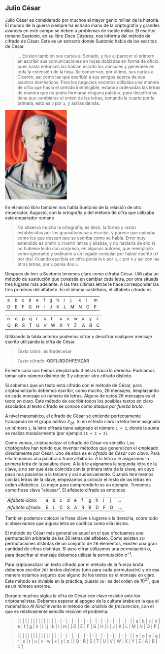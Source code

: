 ## Julio César


Julio César es considerado por muchos el mayor genio militar de la historia.  El mundo de la guerra siempre ha echado mano de la criptografía y grandes avances en este campo se deben a problemas de índole militar. El escritor romano Suetonio, en su libro *Doce Césares*, nos informa del método de cifrado de César.  Este es un extracto donde Suetonio habla de los  escritos de César.



>... Existen también sus cartas al Senado, y fue al parecer el primero en escribir sus comunicaciones en hojas dobladas en forma de oficio, pues hasta entonces las habían escrito los cónsules y generales en toda la extensión de la hoja. Se conservan, por último, sus cartas a Cicerón, así como las que escribió a sus amigos acerca de sus asuntos domésticos. Para los negocios secretos utilizaba una manera de cifra que hacía el sentido ininteligible, estando ordenadas las letras de manera que no podía formarse ninguna palabra; para descifrarlas tiene que cambiarse el orden de las letras, tomando la cuarta por la primera, esto es `d` por `a`, y así las demás. 

![](imagenes/cesar.jpg)

En el mismo libro también nos habla Suetonio de la relación de otro emperador, Augusto, con la ortografía y del método de cifra que utilizaba este emperador romano

> No observó mucho la ortografía, es decir, la forma y razón establecidas por los gramáticos para escribir, y parece que opinaba como los que desean que se escriba como se habla. Error muy extendido es omitir o invertir letras y silabas, y no hablaría de ello si no hubiese leído con sorpresa, en algunos autores, que reemplazó como ignorante y ordinario a un legado consular por haber escrito *ixi* por *ipsi*. Cuando escribía en cifra ponía la `b` por `a`, `c` por `b` y así con las otras letras; por `x` ponía dos `a`.

Despues de leer a Suetonio tenemos claro como cifraba César.  Utilizaba un método de sustitución que consistía en cambiar cada letra, por otra situada tres lugares más adelante.  A las tres últimas letras le hace corresponder las tres primeras del alfabeto. En el idioma castellano, el alfabeto cifrado es

|   |   |   |   |   |   |   |   |   |   |   |   |   | 
 | - | - | - | - | - | - | - | - | - | - | - | - | - | 
 | a | b | c | d | e | f | g | h | i | j | k | l | m |
 | D | E | F | G | H | I | J | K | L | M | N | O | P |
	
|   |   |   |   |   |   |   |   |   |   |   |   |   | 
 | - | - | - | - | - | - | - | - | - | - | - | - | - | 
 | n | o | p | q | r | s | t | u | v | w | x | y | z |
 | Q | R | S | T | U | V | W | X | Y | Z | A | B | C |


Utilizando la tabla anterior podemos cifrar y descifrar cualquier mensaje escrito utilizando la cifra de César.



> *Texto claro*: lacifradecesar

> *Texto cifrado*: **ODFLIRDGHFEVZAR**


En este caso nos hemos desplazado 3 letras hacia la derecha.  Podríamos tomar otro número distinto de 3 y obtener otro cifrado distinto.  

Si sabemos que un texto está cifrado con el método de César, para criptoanalizarlo debemos escribir, como mucho, 26 mensajes, desplazando en cada mensaje un número de letras.  Alguno de estos 26 mensajes es el texto en claro.  Este método de escribir todos los posibles textos en claro asociados al texto cifrado se conoce como *ataque por fuerza bruta*.  

A nivel matemático, el cifrado de César se entiende perfectamente trabajando en el grupo aditivo $\mathbb{Z}_{26}$. Si en el texto claro la letra tiene asignado un número `i`, la letra cifrada tiene asignado el número `i + 3`, donde la suma se realiza modularmente (por ejemplo `25 + 3 = 2`).

Como vemos, criptoanalizar el cifrado de César es sencillo.  Los criptógrafos han tenido que inventar  métodos que generalicen el empleado directamente por César.  Uno de ellos es el *cifrado de César con clave*.  Para ello tomamos una palabra o frase arbitraria.  A la letra `a` le asignamos la primera letra de la palabra clave.  A la `b` le asignamos la segunda letra de la clave, a no ser que ésta coincida con la primera letra de la clave, en cuyo paso nos pasamos a la tercera y así sucesivamente.  Cuando terminemos con las letras de la clave, empezamos a colocar el resto de las letras en orden alfabético.  Lo mejor para comprenderlo es un ejemplo.  Tomemos como frase clave "elcesar". El alfabeto cifrado es entonces

|  |  |  |  |  |  |  |  |  |  |  |  |
| - | - | - |- | - | - | -| - | - | - |- | - | 
|*Alfabeto claro*:|a|b|c|d|e|f|g|h|i|j|...|
|*Alfabeto cifrado*:|E|L|C|S|A|R|B|D|F|G|....|


También podemos colocar la frase clave `k` lugares a la derecha, sobre todo si observamos que alguna letra se codifica como ella misma.


El método de César más general es aquel en el que efectuamos una permutación arbitraria de las 26 letras del alfabeto.  Como existen `26!` permutaciones distintas de un conjunto de 26 elementos, existen una gran cantidad de cifras distintas.  Si para cifrar utilizamos una permutación $\sigma$, para descifrar el mensaje debemos utilizar la permutación $\sigma^{-1}$.

Para criptoanalizar un texto cifrado por el método de la fuerza bruta debemos escribir `26!` textos distintos (uno para cada permutación) y de esa manera estamos seguros que alguno de los textos es el mensaje en claro.  Este método es inviable en la práctica, puesto  `26!` es del orden de $10^{27}$, que es un número enorme.

Durante muchos siglos la cifra de César con clave resistió ante los criptoanalistas.  Debemos esperar al apogeo de la cultura árabe en la que el matemático *Al Kindi* inventa el método del *análisis de frecuencias*, con el que es relativamente sencillo resolver el problema.

>|   |   |   |   |   |   |   |   |   |   |   |   |   | 
 | - | - | - | - | - | - | - | - | - | - | - | - | - | 
 | a | b | c | d | e | f | g | h | i | j | k | l | m |
 | D | E | F | G | H | I | J | K | L | M | N | O | P |
	
>|   |   |   |   |   |   |   |   |   |   |   |   |   | 
 | - | - | - | - | - | - | - | - | - | - | - | - | - | 
 | n | o | p | q | r | s | t | u | v | w | x | y | z |
 | Q | R | S | T | U | V | W | X | Y | Z | A | B | C |
